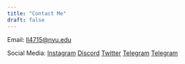 ```yaml
---
title: "Contact Me"
draft: false
---
```


Email:
[ll4715@nyu.edu](mailto:ll4715@nyu.edu) 

Social Media:
[Instagram](mailto:ll4715@nyu.edu) 
[Discord]() 
[Twitter]() 
[Telegram]() 
[Telegram]() 

